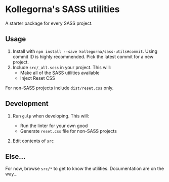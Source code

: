 # Kollegorna's SASS utilities

A starter package for every SASS project.

## Usage

1. Install with `npm install --save kollegorna/sass-utils#commit`. Using commit ID is highly recommended. Pick the latest commit for a new project.
2. Include `src/_all.scss` in your project. This will:
    - Make all of the SASS utilities available
    - Inject Reset CSS

For non-SASS projects include `dist/reset.css` only.

## Development

1. Run `gulp` when developing. This will:
    - Run the linter for your own good
    - Generate `reset.css` file for non-SASS projects

2. Edit contents of `src`

## Else...

For now, browse `src/*` to get to know the utilities. Documentation are on the way...
